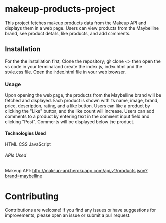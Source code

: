 # makeup-products-project
This project fetches makeup products data from the Makeup API and displays them in a web page. Users can view products from the Maybelline brand, see product details, like products, and add comments.

## Installation
For the the installation first,
Clone the repository;
git clone <>
then open the vs code in your terminal and create the index.js, index.html and the style.css file.
Open the index.html file in your web browser.

### Usage
Upon opening the web page, the products from the Maybelline brand will be fetched and displayed.
Each product is shown with its name, image, brand, price, description, rating, and a like button.
Users can like a product by clicking the "Like" button, and the like count will increase.
Users can add comments to a product by entering text in the comment input field and clicking "Post".
Comments will be displayed below the product.

#### Technologies Used
HTML
CSS
JavaScript

###### APIs Used
Makeup API: http://makeup-api.herokuapp.com/api/v1/products.json?brand=maybelline

# Contributing
Contributions are welcome! If you find any issues or have suggestions for improvements, please open an issue or submit a pull request.


